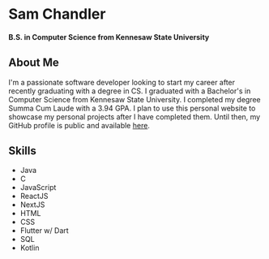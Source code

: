 # Sam Chandler
#### B.S. in Computer Science from Kennesaw State University

## About Me
I'm a passionate software developer looking to start my career after recently graduating with a degree in CS.
I graduated with a Bachelor's in Computer Science from Kennesaw State University. I completed my degree Summa Cum Laude with a 3.94 GPA.
I plan to use this personal website to showcase my personal projects after I have completed them. Until then, my GitHub profile is public and available [here](https://github.com/scchandler).

## Skills
- Java
- C
- JavaScript
- ReactJS
- NextJS
- HTML
- CSS
- Flutter w/ Dart
- SQL
- Kotlin
